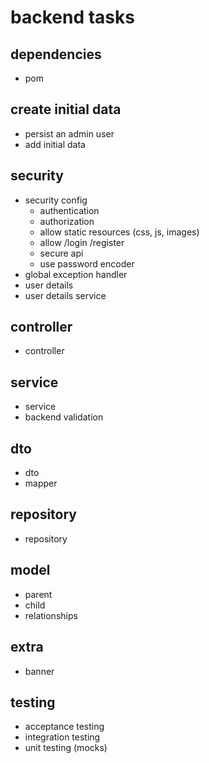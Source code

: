 # backend tasks

## dependencies
- pom

## create initial data
- persist an admin user
- add initial data

## security
- security config
    - authentication
    - authorization
    - allow static resources (css, js, images)
    - allow /login /register
    - secure api
    - use password encoder
- global exception handler
- user details
- user details service

## controller
- controller

## service
- service
- backend validation

## dto
- dto
- mapper

## repository
- repository

## model
- parent
- child
- relationships

## extra
- banner

## testing
- acceptance testing
- integration testing
- unit testing (mocks)